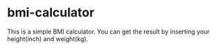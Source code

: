 # bmi-calculator
This is a simple BMI calculator. You can get the result by inserting your height(inch) and weight(kg).
